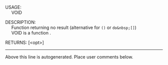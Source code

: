 USAGE:  
&nbsp;&nbsp;&nbsp;&nbsp;&nbsp;VOID&nbsp;&nbsp;  
  
DESCRIPTION:  
&nbsp;&nbsp;&nbsp;&nbsp;&nbsp;Function&nbsp;returning&nbsp;no&nbsp;result&nbsp;(alternative&nbsp;for&nbsp;`()`&nbsp;or&nbsp;`do&nbsp;[]`)  
&nbsp;&nbsp;&nbsp;&nbsp;&nbsp;VOID&nbsp;is&nbsp;a&nbsp;function&nbsp;.  
  
RETURNS:&nbsp;[&lt;opt&gt;]  
___
Above this line is autogenerated. Place user comments below.